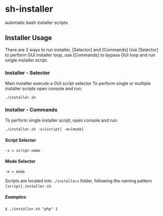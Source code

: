 # sh-installer
automatic bash installer scripts

## Installer Usage
There are 2 ways to run installer, [Selector] and [Commands]
Use [Selector] to perform GUI installer loop, use [Commands] to bypass GUI loop and run single installer script.

### Installer - Selector
Main installer execute a GUI script selector
To perform single or multiple installer scripts open console and run:
```
./installer.sh
```

### Installer - Commands
To perform single installer script, open console and run:
```
./installer.sh -s=[script] -m=[mode]
```
#### Script Selector
```
-s = script-name
```
#### Mode Selector
```
-m = mode
```
Scripts are located into `./installers` folder, following the naming pattern `[script].installer.sh`.

##### Examples:
```
$ ./installer.sh "php" 1
```